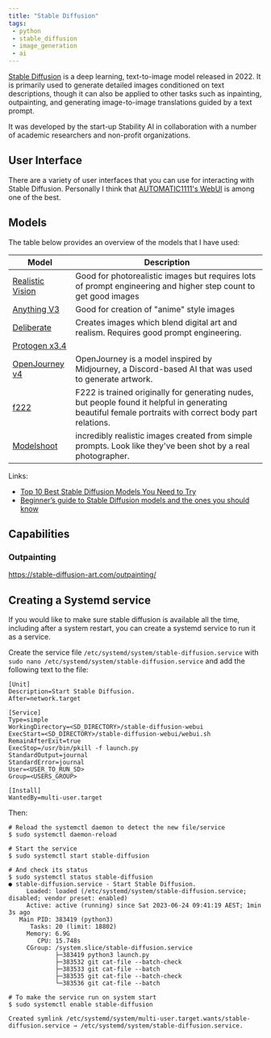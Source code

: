 ```yaml
---
title: "Stable Diffusion"
tags:
 - python
 - stable_diffusion
 - image_generation
 - ai
---
```


[Stable Diffusion](https://stability.ai/blog/stable-diffusion-public-release) is a deep learning, text-to-image model released in 2022. 
It is primarily used to generate detailed images conditioned on text descriptions, though it can also be applied to other tasks such as inpainting, 
outpainting, and generating image-to-image translations guided by a text prompt.
<!--more-->
It was developed by the start-up Stability AI in collaboration with a number of academic researchers and non-profit organizations.

## User Interface

There are a variety of user interfaces that you can use for interacting with Stable Diffusion. 
Personally I think that [AUTOMATIC1111's WebUI](https://github.com/AUTOMATIC1111/stable-diffusion-webui) is among one of the best.

## Models

The table below provides an overview of the models that I have used:

| Model                                                                                       | Description                                                                                                                                             |
|---------------------------------------------------------------------------------------------|---------------------------------------------------------------------------------------------------------------------------------------------------------|
| [Realistic Vision](https://civitai.com/models/4201/realistic-vision-v20)                    | Good for photorealistic images but requires lots of prompt engineering and higher step count to get good images                                         |
| [Anything V3](https://civitai.com/models/66/anything-v3)                                    | Good for creation of "anime" style images                                                                                                               |
| [Deliberate](https://civitai.com/models/4823/deliberate)                                    | Creates images which blend digital art and realism. Requires good prompt engineering.                                                                   |
| [Protogen x3.4](https://civitai.com/models/3666/protogen-x34-photorealism-official-release) |                                                                                                                                                         |
| [OpenJourney v4](https://huggingface.co/prompthero/openjourney-v4)                          | OpenJourney is a model inspired by Midjourney, a Discord-based AI that was used to generate artwork.                                                    |
| [f222](https://civitai.com/models/1188/f222)                                                | F222 is trained originally for generating nudes, but people found it helpful in generating beautiful female portraits with correct body part relations. |
| [Modelshoot](https://huggingface.co/wavymulder/modelshoot)                                  | incredibly realistic images created from simple prompts. Look like they've been shot by a real photographer.                                            |


Links:
* [Top 10 Best Stable Diffusion Models You Need to Try](https://softwarekeep.com/help-center/best-stable-diffusion-models-to-try)
* [Beginner’s guide to Stable Diffusion models and the ones you should know](https://stable-diffusion-art.com/models/)

## Capabilities

### Outpainting

https://stable-diffusion-art.com/outpainting/

## Creating a Systemd service

If you would like to make sure stable diffusion is available all the time, including after a system restart,
you can create a systemd service to run it as a service.

Create the service file `/etc/systemd/system/stable-diffusion.service` with 
`sudo nano /etc/systemd/system/stable-diffusion.service` and add the following text to the file:

```text
[Unit]
Description=Start Stable Diffusion.
After=network.target

[Service]
Type=simple
WorkingDirectory=<SD_DIRECTORY>/stable-diffusion-webui
ExecStart=<SD_DIRECTORY>/stable-diffusion-webui/webui.sh
RemainAfterExit=true
ExecStop=/usr/bin/pkill -f launch.py
StandardOutput=journal
StandardError=journal
User=<USER_TO_RUN_SD>
Group=<USERS_GROUP>

[Install]
WantedBy=multi-user.target
```
Then:
```shell
# Reload the systemctl daemon to detect the new file/service
$ sudo systemctl daemon-reload

# Start the service
$ sudo systemctl start stable-diffusion

# And check its status
$ sudo systemctl status stable-diffusion
● stable-diffusion.service - Start Stable Diffusion.
     Loaded: loaded (/etc/systemd/system/stable-diffusion.service; disabled; vendor preset: enabled)
     Active: active (running) since Sat 2023-06-24 09:41:19 AEST; 1min 3s ago
   Main PID: 383419 (python3)
      Tasks: 20 (limit: 18802)
     Memory: 6.9G
        CPU: 15.748s
     CGroup: /system.slice/stable-diffusion.service
             ├─383419 python3 launch.py
             ├─383532 git cat-file --batch-check
             ├─383533 git cat-file --batch
             ├─383535 git cat-file --batch-check
             └─383536 git cat-file --batch

# To make the service run on system start
$ sudo systemctl enable stable-diffusion

Created symlink /etc/systemd/system/multi-user.target.wants/stable-diffusion.service → /etc/systemd/system/stable-diffusion.service.
```